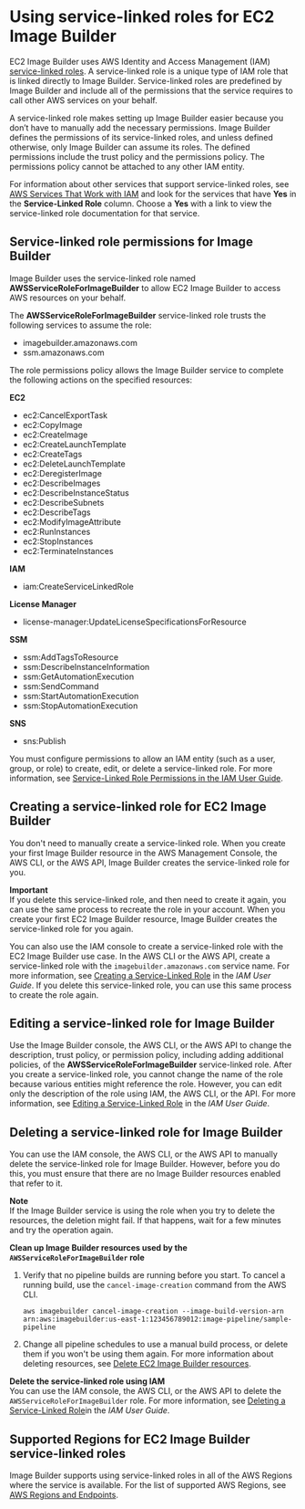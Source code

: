# Using service\-linked roles for EC2 Image Builder<a name="image-builder-service-linked-role"></a>

EC2 Image Builder uses AWS Identity and Access Management \(IAM\) [service\-linked roles](https://docs.aws.amazon.com/IAM/latest/UserGuide/id_roles_terms-and-concepts.html#iam-term-service-linked-role)\. A service\-linked role is a unique type of IAM role that is linked directly to Image Builder\. Service\-linked roles are predefined by Image Builder and include all of the permissions that the service requires to call other AWS services on your behalf\. 

A service\-linked role makes setting up Image Builder easier because you don’t have to manually add the necessary permissions\. Image Builder defines the permissions of its service\-linked roles, and unless defined otherwise, only Image Builder can assume its roles\. The defined permissions include the trust policy and the permissions policy\. The permissions policy cannot be attached to any other IAM entity\. 

For information about other services that support service\-linked roles, see [AWS Services That Work with IAM](https://docs.aws.amazon.com/IAM/latest/UserGuide/reference_aws-services-that-work-with-iam.html) and look for the services that have **Yes** in the **Service\-Linked Role** column\. Choose a **Yes** with a link to view the service\-linked role documentation for that service\.

## Service\-linked role permissions for Image Builder<a name="image-builder-slr-permissions"></a>

Image Builder uses the service\-linked role named **AWSServiceRoleForImageBuilder** to allow EC2 Image Builder to access AWS resources on your behalf\.

The **AWSServiceRoleForImageBuilder** service\-linked role trusts the following services to assume the role:
+ imagebuilder\.amazonaws\.com
+ ssm\.amazonaws\.com

The role permissions policy allows the Image Builder service to complete the following actions on the specified resources:

**EC2**
+ ec2:CancelExportTask
+ ec2:CopyImage
+ ec2:CreateImage
+ ec2:CreateLaunchTemplate
+ ec2:CreateTags
+ ec2:DeleteLaunchTemplate
+ ec2:DeregisterImage
+ ec2:DescribeImages
+ ec2:DescribeInstanceStatus
+ ec2:DescribeSubnets
+ ec2:DescribeTags
+ ec2:ModifyImageAttribute
+ ec2:RunInstances
+ ec2:StopInstances
+ ec2:TerminateInstances

**IAM**
+ iam:CreateServiceLinkedRole

**License Manager**
+ license\-manager:UpdateLicenseSpecificationsForResource

**SSM**
+ ssm:AddTagsToResource
+ ssm:DescribeInstanceInformation
+ ssm:GetAutomationExecution
+ ssm:SendCommand
+ ssm:StartAutomationExecution
+ ssm:StopAutomationExecution

**SNS**
+ sns:Publish

You must configure permissions to allow an IAM entity \(such as a user, group, or role\) to create, edit, or delete a service\-linked role\. For more information, see [Service\-Linked Role Permissions in the IAM User Guide](https://docs.aws.amazon.com/IAM/latest/UserGuide/using-service-linked-roles.html#service-linked-role-permissions)\.

## Creating a service\-linked role for EC2 Image Builder<a name="image-builder-slr-creating"></a>

You don't need to manually create a service\-linked role\. When you create your first Image Builder resource in the AWS Management Console, the AWS CLI, or the AWS API, Image Builder creates the service\-linked role for you\.

**Important**  
If you delete this service\-linked role, and then need to create it again, you can use the same process to recreate the role in your account\. When you create your first EC2 Image Builder resource, Image Builder creates the service\-linked role for you again\.

You can also use the IAM console to create a service\-linked role with the EC2 Image Builder use case\. In the AWS CLI or the AWS API, create a service\-linked role with the `imagebuilder.amazonaws.com` service name\. For more information, see [Creating a Service\-Linked Role](https://docs.aws.amazon.com/IAM/latest/UserGuide/using-service-linked-roles.html#create-service-linked-role) in the *IAM User Guide*\. If you delete this service\-linked role, you can use this same process to create the role again\.

## Editing a service\-linked role for Image Builder<a name="image-builder-slr-editing"></a>

Use the Image Builder console, the AWS CLI, or the AWS API to change the description, trust policy, or permission policy, including adding additional policies, of the **AWSServiceRoleForImageBuilder** service\-linked role\. After you create a service\-linked role, you cannot change the name of the role because various entities might reference the role\. However, you can edit only the description of the role using IAM, the AWS CLI, or the API\. For more information, see [Editing a Service\-Linked Role](https://docs.aws.amazon.com/IAM/latest/UserGuide/using-service-linked-roles.html#edit-service-linked-role) in the *IAM User Guide*\.

## Deleting a service\-linked role for Image Builder<a name="image-builder-slr-deleting"></a>

You can use the IAM console, the AWS CLI, or the AWS API to manually delete the service\-linked role for Image Builder\. However, before you do this, you must ensure that there are no Image Builder resources enabled that refer to it\.

**Note**  
If the Image Builder service is using the role when you try to delete the resources, the deletion might fail\. If that happens, wait for a few minutes and try the operation again\.

**Clean up Image Builder resources used by the `AWSServiceRoleForImageBuilder` role**

1. Verify that no pipeline builds are running before you start\. To cancel a running build, use the `cancel-image-creation` command from the AWS CLI\.

   ```
   aws imagebuilder cancel-image-creation --image-build-version-arn arn:aws:imagebuilder:us-east-1:123456789012:image-pipeline/sample-pipeline
   ```

1. Change all pipeline schedules to use a manual build process, or delete them if you won't be using them again\. For more information about deleting resources, see [Delete EC2 Image Builder resources](delete-resources.md)\.

**Delete the service\-linked role using IAM**  
You can use the IAM console, the AWS CLI, or the AWS API to delete the `AWSServiceRoleForImageBuilder` role\. For more information, see [ Deleting a Service\-Linked Role](https://docs.aws.amazon.com/IAM/latest/UserGuide/using-service-linked-roles.html#delete-service-linked-role)in the *IAM User Guide*\.

## Supported Regions for EC2 Image Builder service\-linked roles<a name="image-builder-slr-regions"></a>

Image Builder supports using service\-linked roles in all of the AWS Regions where the service is available\. For the list of supported AWS Regions, see [AWS Regions and Endpoints](how-image-builder-works.md#image-builder-regions)\.